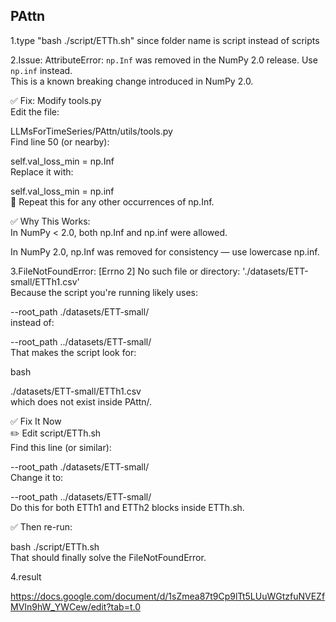 ## PAttn
1.type "bash ./script/ETTh.sh" since folder name is script instead of scripts

2.Issue:
AttributeError: `np.Inf` was removed in the NumPy 2.0 release. Use `np.inf` instead.  
This is a known breaking change introduced in NumPy 2.0.  

✅ Fix: Modify tools.py  
Edit the file:

LLMsForTimeSeries/PAttn/utils/tools.py  
Find line 50 (or nearby):

self.val_loss_min = np.Inf  
Replace it with:  

self.val_loss_min = np.inf  
🔁 Repeat this for any other occurrences of np.Inf.  

✅ Why This Works:  
In NumPy < 2.0, both np.Inf and np.inf were allowed.  

In NumPy 2.0, np.Inf was removed for consistency — use lowercase np.inf.

3.FileNotFoundError: [Errno 2] No such file or directory: './datasets/ETT-small/ETTh1.csv'  
Because the script you're running likely uses:  

--root_path ./datasets/ETT-small/  
instead of:  

--root_path ../datasets/ETT-small/  
That makes the script look for:  

bash  

./datasets/ETT-small/ETTh1.csv  
which does not exist inside PAttn/.  

✅ Fix It Now  
✏️ Edit script/ETTh.sh  
Find this line (or similar):  

--root_path ./datasets/ETT-small/  
Change it to:  

--root_path ../datasets/ETT-small/  
Do this for both ETTh1 and ETTh2 blocks inside ETTh.sh.  

✅ Then re-run:  

bash ./script/ETTh.sh  
That should finally solve the FileNotFoundError. 

4.result  

https://docs.google.com/document/d/1sZmea87t9Cp9lTt5LUuWGtzfuNVEZfMVIn9hW_YWCew/edit?tab=t.0  
